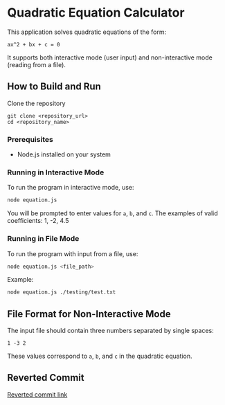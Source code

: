 # Quadratic Equation Calculator

This application solves quadratic equations of the form:

```
ax^2 + bx + c = 0
```

It supports both interactive mode (user input) and non-interactive mode (reading from a file).

## How to Build and Run

Clone the repository
```
git clone <repository_url>
cd <repository_name>
```
### Prerequisites
- Node.js installed on your system

### Running in Interactive Mode
To run the program in interactive mode, use:

```sh
node equation.js
```

You will be prompted to enter values for `a`, `b`, and `c`. The examples of valid coefficients: 1, -2, 4.5 

### Running in File Mode
To run the program with input from a file, use:

```sh
node equation.js <file_path>
```

Example:
```sh
node equation.js ./testing/test.txt
```

## File Format for Non-Interactive Mode
The input file should contain three numbers separated by single spaces:

```
1 -3 2
```

These values correspond to `a`, `b`, and `c` in the quadratic equation.

## Reverted Commit
[Reverted commit link](https://github.com/nikama-s/Quadratic-equation-calculator/commit/b4eb86e469f6d7f4e80f486fb926ee282ad67983)

